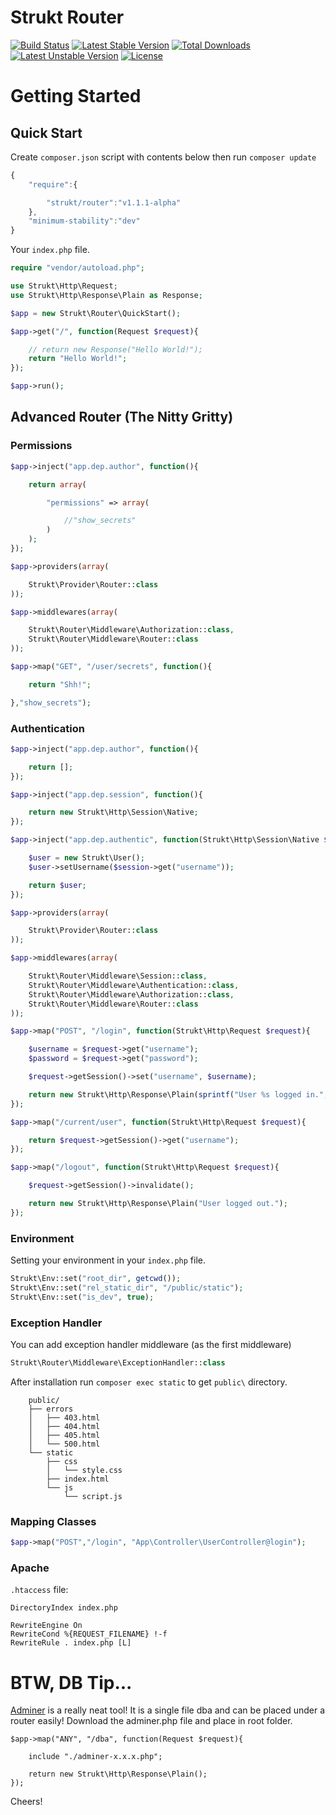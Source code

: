 Strukt Router
=============

[![Build Status](https://travis-ci.org/pitsolu/strukt-router.svg?branch=master)](https://packagist.org/packages/strukt/router)
[![Latest Stable Version](https://poser.pugx.org/strukt/router/v/stable)](https://packagist.org/packages/strukt/router)
[![Total Downloads](https://poser.pugx.org/strukt/router/downloads)](https://packagist.org/packages/strukt/router)
[![Latest Unstable Version](https://poser.pugx.org/strukt/router/v/unstable)](https://packagist.org/packages/strukt/router)
[![License](https://poser.pugx.org/strukt/router/license)](https://packagist.org/packages/strukt/router)

# Getting Started

## Quick Start 

Create `composer.json` script with contents below then run `composer update`

```js
{
    "require":{

        "strukt/router":"v1.1.1-alpha"
    },
    "minimum-stability":"dev"
}
```

Your `index.php` file.

```php
require "vendor/autoload.php";

use Strukt\Http\Request;
use Strukt\Http\Response\Plain as Response;

$app = new Strukt\Router\QuickStart();

$app->get("/", function(Request $request){

    // return new Response("Hello World!");
    return "Hello World!";
});

$app->run();
```

## Advanced Router (The Nitty Gritty)

### Permissions

```php
$app->inject("app.dep.author", function(){

    return array(

        "permissions" => array(

            //"show_secrets"
        )
    );
});

$app->providers(array(

    Strukt\Provider\Router::class
));

$app->middlewares(array(

    Strukt\Router\Middleware\Authorization::class,
    Strukt\Router\Middleware\Router::class
));

$app->map("GET", "/user/secrets", function(){

    return "Shh!";

},"show_secrets");
```

### Authentication

```php
$app->inject("app.dep.author", function(){

    return [];
});

$app->inject("app.dep.session", function(){

    return new Strukt\Http\Session\Native;
});

$app->inject("app.dep.authentic", function(Strukt\Http\Session\Native $session){

    $user = new Strukt\User();
    $user->setUsername($session->get("username"));

    return $user;
});

$app->providers(array(

    Strukt\Provider\Router::class
));

$app->middlewares(array(

    Strukt\Router\Middleware\Session::class,
    Strukt\Router\Middleware\Authentication::class,
    Strukt\Router\Middleware\Authorization::class,
    Strukt\Router\Middleware\Router::class
));

$app->map("POST", "/login", function(Strukt\Http\Request $request){

    $username = $request->get("username");
    $password = $request->get("password");

    $request->getSession()->set("username", $username);

    return new Strukt\Http\Response\Plain(sprintf("User %s logged in.", $username));
});

$app->map("/current/user", function(Strukt\Http\Request $request){

    return $request->getSession()->get("username");
});

$app->map("/logout", function(Strukt\Http\Request $request){

    $request->getSession()->invalidate();

    return new Strukt\Http\Response\Plain("User logged out.");
});
```

### Environment

Setting your environment in your `index.php` file.

```php
Strukt\Env::set("root_dir", getcwd());
Strukt\Env::set("rel_static_dir", "/public/static");
Strukt\Env::set("is_dev", true);
```

### Exception Handler

You can add exception handler middleware (as the first middleware)

```php
Strukt\Router\Middleware\ExceptionHandler::class
```

After installation run  `composer exec static` to get `public\` directory.

```
    public/
    ├── errors
    │   ├── 403.html
    │   ├── 404.html
    │   ├── 405.html
    │   └── 500.html
    └── static
        ├── css
        │   └── style.css
        ├── index.html
        └── js
            └── script.js
```

### Mapping Classes

```php
$app->map("POST","/login", "App\Controller\UserController@login");

```
### Apache

`.htaccess` file:

```
DirectoryIndex index.php

RewriteEngine On
RewriteCond %{REQUEST_FILENAME} !-f
RewriteRule . index.php [L]
```

# BTW, DB Tip...

[Adminer](adminer.org) is a really neat tool! It is a single file dba and can be placed 
under a router easily! Download the adminer.php file and place in root folder.

```
$app->map("ANY", "/dba", function(Request $request){

    include "./adminer-x.x.x.php";

    return new Strukt\Http\Response\Plain();
});
```
Cheers!